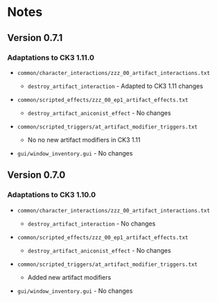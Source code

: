 # Notes

## Version 0.7.1

### Adaptations to CK3 1.11.0

* `common/character_interactions/zzz_00_artifact_interactions.txt`
  * `destroy_artifact_interaction` - Adapted to CK3 1.11 changes

* `common/scripted_effects/zzz_00_ep1_artifact_effects.txt`
  * `destroy_artifact_aniconist_effect` - No changes

* `common/scripted_triggers/at_artifact_modifier_triggers.txt`
  * No no new artifact modifiers in CK3 1.11

* `gui/window_inventory.gui` - No changes

## Version 0.7.0

### Adaptations to CK3 1.10.0

* `common/character_interactions/zzz_00_artifact_interactions.txt`
  * `destroy_artifact_interaction` - No changes

* `common/scripted_effects/zzz_00_ep1_artifact_effects.txt`
  * `destroy_artifact_aniconist_effect` - No changes

* `common/scripted_triggers/at_artifact_modifier_triggers.txt`
  * Added new artifact modifiers

* `gui/window_inventory.gui` - No changes
